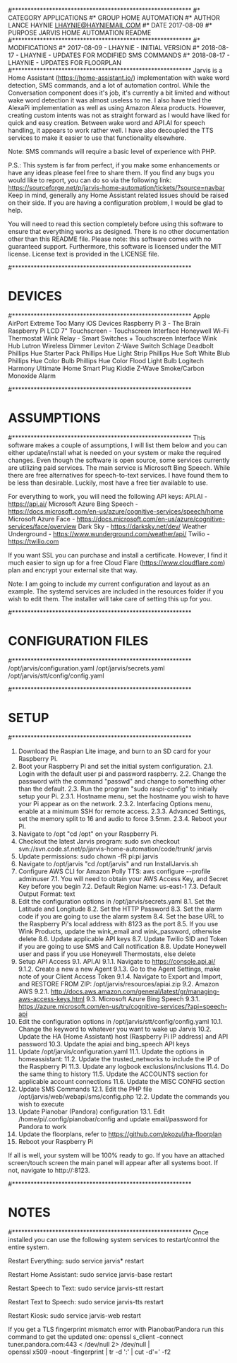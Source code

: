 #**********************************************************
#* CATEGORY    APPLICATIONS
#* GROUP       HOME AUTOMATION
#* AUTHOR      LANCE HAYNIE <LHAYNIE@HAYNIEMAIL.COM>
#* DATE        2017-08-09
#* PURPOSE     JARVIS HOME AUTOMATION README
#**********************************************************
#* MODIFICATIONS
#* 2017-08-09 - LHAYNIE - INITIAL VERSION
#* 2018-08-17 - LHAYNIE - UPDATES FOR MODIFIED SMS COMMANDS
#* 2018-08-17 - LHAYNIE - UPDATES FOR FLOORPLAN
#**********************************************************
Jarvis is a Home Assistant (https://home-assistant.io/) implementation with wake word detection, SMS commands,
and a lot of automation control. While the Conversation component does it's job, it's currently a bit limited
and without wake word detection it was almost useless to me. I also have tried the AlexaPi implementation as
well as using Amazon Alexa products. However, creating custom intents was not as straight forward as I would
have liked for quick and easy creation. Between wake word and API.AI for speech handling, it appears to work
rather well. I have also decoupled the TTS services to make it easier to use that functionality elsewhere.

Note: SMS commands will require a basic level of experience with PHP.

P.S.: This system is far from perfect, if you make some enhancements or have any ideas please
feel free to share them. If you find any bugs you would like to report, you can do so via
the following link: https://sourceforge.net/p/jarvis-home-automation/tickets/?source=navbar
Keep in mind, generally any Home Assistant related issues should be raised on their side. If you are having a
configuration problem, I would be glad to help.

You will need to read this section completely before using this software to ensure that everything
works as designed. There is no other documentation other than this README file. Please note: this software
comes with no guaranteed support. Furthermore, this software is licensed under the MIT license.
License text is provided in the LICENSE file.

#**********************************************************
# DEVICES
#**********************************************************
Apple AirPort Extreme
Too Many iOS Devices
Raspberry Pi 3 - The Brain
Raspberry Pi LCD 7" Touchscreen - Touchscreen Interface
Honeywell Wi-Fi Thermostat
Wink Relay - Smart Switches + Touchscreen Interface
Wink Hub
Lutron Wireless Dimmer
Leviton Z-Wave Switch
Schlage Deadbolt
Phillips Hue Starter Pack
Phillips Hue Light Strip
Phillips Hue Soft White Blub
Phillips Hue Color Bulb
Phillips Hue Color Flood Light Bulb
Logitech Harmony Ultimate
iHome Smart Plug
Kiddie Z-Wave Smoke/Carbon Monoxide Alarm

#**********************************************************
# ASSUMPTIONS
#**********************************************************
This software makes a couple of assumptions, I will list them below and you can either update/install
what is needed on your system or make the required changes. Even though the software is open source,
some services currently are utilizing paid services. The main service is Microsoft Bing Speech.
While there are free alternatives for speech-to-text services. I have found them to be less than desirable.
Luckily, most have a free tier available to use.

For everything to work, you will need the following API keys:
API.AI - https://api.ai/
Microsoft Azure Bing Speech - https://docs.microsoft.com/en-us/azure/cognitive-services/speech/home
Microsoft Azure Face - https://docs.microsoft.com/en-us/azure/cognitive-services/face/overview
Dark Sky - https://darksky.net/dev/
Weather Underground - https://www.wunderground.com/weather/api/
Twilio - https://twilio.com

If you want SSL you can purchase and install a certificate. However, I find it much easier to sign
up for a free Cloud Flare (https://www.cloudflare.com) plan and encrypt your external site that way.

Note: I am going to include my current configuration and layout as an example. The systemd services
are included in the resources folder if you wish to edit them. The installer will take care of setting
this up for you.

#**********************************************************
# CONFIGURATION FILES
#**********************************************************
/opt/jarvis/configuration.yaml
/opt/jarvis/secrets.yaml
/opt/jarvis/stt/config/config.yaml

#**********************************************************
# SETUP
#**********************************************************
 1. Download the Raspian Lite image, and burn to an SD card for your Raspberry Pi.
 2. Boot your Raspberry Pi and set the initial system configuration.
    2.1. Login with the default user pi and password raspberry.
    2.2. Change the password with the command "passwd" and change to something other than the default.
    2.3. Run the program "sudo raspi-config" to initially setup your Pi.
         2.3.1. Hostname menu, set the hostname you wish to have your Pi appear as on the network.
         2.3.2. Interfacing Options menu, enable at a minimum SSH for remote access.
         2.3.3. Advanced Settings, set the memory split to 16 and audio to force 3.5mm.
         2.3.4. Reboot your Pi.
 3. Navigate to /opt "cd /opt" on your Raspberry Pi.
 4. Checkout the latest Jarvis program: sudo svn checkout svn://svn.code.sf.net/p/jarvis-home-automation/code/trunk/ jarvis
 5. Update permissions: sudo chown -fR pi:pi jarvis
 6. Navigate to /opt/jarvis "cd /opt/jarvis" and run InstallJarvis.sh
 7. Configure AWS CLI for Amazon Polly TTS: aws configure --profile adminuser
    7.1. You will need to obtain your AWS Access Key, and Secret Key before you begin
    7.2. Default Region Name: us-east-1
    7.3. Default Output Format: text
 8. Edit the configuration options in /opt/jarvis/secrets.yaml
    8.1. Set the Latitude and Longitude
    8.2. Set the HTTP Password
    8.3. Set the alarm code if you are going to use the alarm system
    8.4. Set the base URL to the Raspberry Pi's local address with 8123 as the port
    8.5. If you use Wink Products, update the wink_email and wink_password, otherwise delete
    8.6. Update applicable API keys
    8.7. Update Twilio SID and Token if you are going to use SMS and Call notification
    8.8. Update Honeywell user and pass if you use Honeywell Thermostats, else delete
 9. Setup API Access
    9.1. API.AI
         9.1.1. Navigate to https://console.api.ai/
         9.1.2. Create a new a new Agent
         9.1.3. Go to the Agent Settings, make note of your Client Access Token
         9.1.4. Navigate to Export and Import, and RESTORE FROM ZIP: /opt/jarvis/resources/apiai.zip
    9.2. Amazon AWS
        9.2.1. http://docs.aws.amazon.com/general/latest/gr/managing-aws-access-keys.html
    9.3. Microsoft Azure Bing Speech
         9.3.1. https://azure.microsoft.com/en-us/try/cognitive-services/?api=speech-api
10. Edit the configuration options in /opt/jarvis/stt/config/config.yaml
    10.1. Change the keyword to whatever you want to wake up Jarvis
    10.2. Update the HA (Home Assistant) host (Raspberry Pi IP address) and API password
    10.3. Update the apiai and bing_speech API keys
11. Update /opt/jarvis/configuration.yaml
    11.1. Update the options in homeassistant:
    11.2. Update the trusted_networks to include the IP of the Raspberry Pi
    11.3. Update any logbook exclusions/inclusions
    11.4. Do the same thing to history
    11.5. Update the ACCOUNTS section for applicable account connections
    11.6. Update the MISC CONFIG section
12. Update SMS Commands
    12.1. Edit the PHP file /opt/jarvis/web/webapi/sms/config.php
    12.2. Update the commands you wish to execute
13. Update Pianobar (Pandora) configuration
    13.1. Edit /home/pi/.config/pianobar/config and update email/password for Pandora to work
14. Update the floorplans, refer to https://github.com/pkozul/ha-floorplan
15. Reboot your Raspberry Pi


If all is well, your system will be 100% ready to go. If you have an attached screen/touch screen the main
panel will appear after all systems boot. If not, navigate to http://<raspberry pi IP>:8123.

#**********************************************************
# NOTES
#**********************************************************
Once installed you can use the following system services to restart/control the entire system.

Restart Everything:
sudo service jarvis* restart

Restart Home Assistant:
sudo service jarvis-base restart

Restart Speech to Text:
sudo service jarvis-stt restart

Restart Text to Speech:
sudo service jarvis-tts restart

Restart Kiosk:
sudo service jarvis-web restart

If you get a TLS fingerprint mismatch error with Pianobar/Pandora run this command to get the updated one:
openssl s_client -connect tuner.pandora.com:443 < /dev/null 2> /dev/null | \
    openssl x509 -noout -fingerprint | tr -d ':' | cut -d'=' -f2

